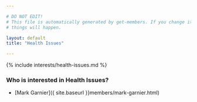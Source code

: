 ```yaml
---

# DO NOT EDIT!
# This file is automatically generated by get-members. If you change it, bad
# things will happen.

layout: default
title: "Health Issues"

---
```


{% include interests/health-issues.md %}

### Who is interested in Health Issues?


* [Mark Garnier]({ site.baseurl }}members/mark-garnier.html)
